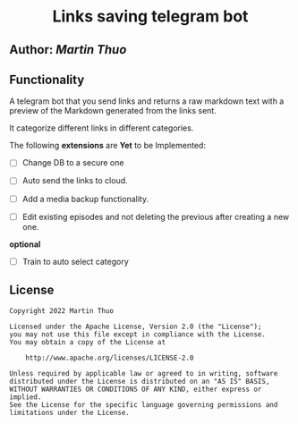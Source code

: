 <h1 align='center'> Links saving telegram bot </h1>

## Author: *Martin Thuo*

## Functionality

A telegram bot that you send links and returns a raw markdown text with a preview of the Markdown generated from the links sent.

It categorize different links in different categories.

The following **extensions** are **Yet** to be Implemented:

- [ ] Change DB to a secure one

- [ ] Auto send the links to cloud.

- [ ] Add a media backup functionality.

- [ ] Edit existing episodes and not deleting the previous after creating a new one.

__optional__
- [ ] Train to auto select category


## License

    Copyright 2022 Martin Thuo

    Licensed under the Apache License, Version 2.0 (the "License");
    you may not use this file except in compliance with the License.
    You may obtain a copy of the License at

        http://www.apache.org/licenses/LICENSE-2.0

    Unless required by applicable law or agreed to in writing, software
    distributed under the License is distributed on an "AS IS" BASIS,
    WITHOUT WARRANTIES OR CONDITIONS OF ANY KIND, either express or implied.
    See the License for the specific language governing permissions and
    limitations under the License.
